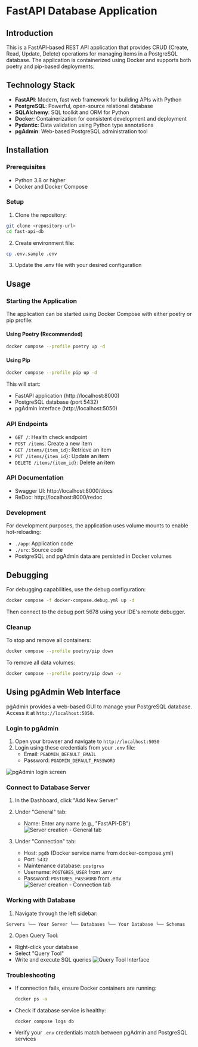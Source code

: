 # FastAPI Database Application

## Introduction

This is a FastAPI-based REST API application that provides CRUD (Create, Read, Update, Delete) operations for managing items in a PostgreSQL database. The application is containerized using Docker and supports both poetry and pip-based deployments.

## Technology Stack

- **FastAPI**: Modern, fast web framework for building APIs with Python
- **PostgreSQL**: Powerful, open-source relational database
- **SQLAlchemy**: SQL toolkit and ORM for Python
- **Docker**: Containerization for consistent development and deployment
- **Pydantic**: Data validation using Python type annotations
- **pgAdmin**: Web-based PostgreSQL administration tool

## Installation

### Prerequisites

- Python 3.8 or higher
- Docker and Docker Compose

### Setup

1. Clone the repository:

```bash
git clone <repository-url>
cd fast-api-db
```

2. Create environment file:

```bash
cp .env.sample .env
```

3. Update the .env file with your desired configuration

## Usage

### Starting the Application

The application can be started using Docker Compose with either poetry or pip profile:

#### Using Poetry (Recommended)

```bash
docker compose --profile poetry up -d
```

#### Using Pip

```bash
docker compose --profile pip up -d
```

This will start:

- FastAPI application (http://localhost:8000)
- PostgreSQL database (port 5432)
- pgAdmin interface (http://localhost:5050)

### API Endpoints

- `GET /`: Health check endpoint
- `POST /items`: Create a new item
- `GET /items/{item_id}`: Retrieve an item
- `PUT /items/{item_id}`: Update an item
- `DELETE /items/{item_id}`: Delete an item

### API Documentation

- Swagger UI: http://localhost:8000/docs
- ReDoc: http://localhost:8000/redoc

### Development

For development purposes, the application uses volume mounts to enable hot-reloading:

- `./app`: Application code
- `./src`: Source code
- PostgreSQL and pgAdmin data are persisted in Docker volumes

## Debugging

For debugging capabilities, use the debug configuration:

```bash
docker compose -f docker-compose.debug.yml up -d
```

Then connect to the debug port 5678 using your IDE's remote debugger.

### Cleanup

To stop and remove all containers:

```bash
docker compose --profile poetry/pip down
```

To remove all data volumes:

```bash
docker compose --profile poetry/pip down -v
```

## Using pgAdmin Web Interface

pgAdmin provides a web-based GUI to manage your PostgreSQL database. Access it at `http://localhost:5050`.

### Login to pgAdmin

1. Open your browser and navigate to `http://localhost:5050`
2. Login using these credentials from your `.env` file:
   - Email: `PGADMIN_DEFAULT_EMAIL`
   - Password: `PGADMIN_DEFAULT_PASSWORD`

![pgAdmin login screen](./images/image.png)

### Connect to Database Server

1. In the Dashboard, click "Add New Server"
2. Under "General" tab:

   - Name: Enter any name (e.g., "FastAPI-DB")
     ![Server creation - General tab](./images/image-1.png)

3. Under "Connection" tab:
   - Host: `pgdb` (Docker service name from docker-compose.yml)
   - Port: `5432`
   - Maintenance database: `postgres`
   - Username: `POSTGRES_USER` from .env
   - Password: `POSTGRES_PASSWORD` from .env
     ![Server creation - Connection tab](./images/image-2.png)

### Working with Database

1. Navigate through the left sidebar:

```
Servers └── Your Server └── Databases └── Your Database └── Schemas
```

2. Open Query Tool:

- Right-click your database
- Select "Query Tool"
- Write and execute SQL queries
  ![Query Tool Interface](./images/image-3.png)

### Troubleshooting

- If connection fails, ensure Docker containers are running:
  ```bash
  docker ps -a
  ```
- Check if database service is healthy:
  ```
  docker compose logs db
  ```
- Verify your `.env` credentials match between pgAdmin and PostgreSQL services
